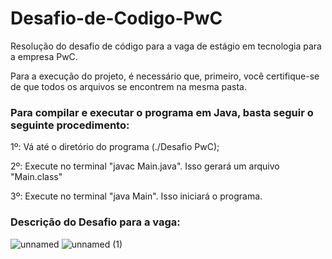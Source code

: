 # Desafio-de-Codigo-PwC
Resolução do desafio de código para a vaga de estágio em tecnologia para a empresa PwC.

Para a execução do projeto, é necessário que, primeiro, você certifique-se de que todos os arquivos se encontrem na mesma pasta.

### Para compilar e executar o programa em Java, basta seguir o seguinte procedimento:

1º: Vá até o diretório do programa (./Desafio PwC);

2º: Execute no terminal "javac Main.java". Isso gerará um arquivo "Main.class"

3º: Execute no terminal "java Main". Isso iniciará o programa.

### Descrição do Desafio para a vaga:

![unnamed](https://github.com/rafael-timoteo/Desafio-de-Codigo-PwC/assets/99102732/3259785b-357f-47e5-9a18-23b8c8f2f889)
![unnamed (1)](https://github.com/rafael-timoteo/Desafio-de-Codigo-PwC/assets/99102732/eb060cb7-cf38-494d-96bc-2c5eef786e79)
